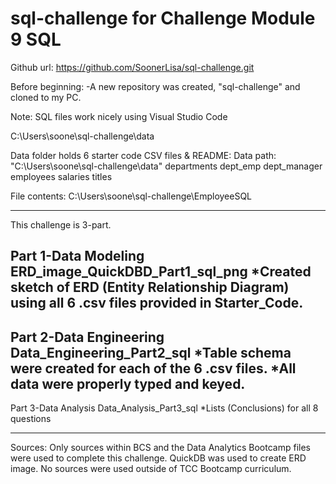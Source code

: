 # sql-challenge for Challenge Module 9 SQL

Github url: https://github.com/SoonerLisa/sql-challenge.git

Before beginning:
-A new repository was created, "sql-challenge" and cloned to my PC.

Note: SQL files work nicely using Visual Studio Code

C:\Users\soone\sql-challenge\data

Data folder holds 6 starter code CSV files & README:
Data path: "C:\Users\soone\sql-challenge\data"
departments
dept_emp
dept_manager
employees
salaries
titles

File contents:
C:\Users\soone\sql-challenge\EmployeeSQL
__________________________________

This challenge is 3-part.

Part 1-Data Modeling
ERD_image_QuickDBD_Part1_sql_png
*Created sketch of ERD (Entity Relationship Diagram) using all 6 .csv files provided in Starter_Code.
----------------------------------
Part 2-Data Engineering
Data_Engineering_Part2_sql
*Table schema were created for each of the 6 .csv files. 
*All data were properly typed and keyed.
----------------------------------
Part 3-Data Analysis
Data_Analysis_Part3_sql
*Lists (Conclusions) for all 8 questions
__________________________________


Sources: Only sources within BCS and the Data Analytics Bootcamp files were used to complete this challenge. QuickDB was used to create ERD image. No sources were used outside of TCC Bootcamp curriculum.